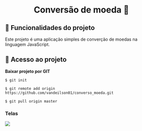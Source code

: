 <h1 align="center"> 
Conversão de moeda 🚀 
</h1>


## :hammer: Funcionalidades do projeto

 Este projeto é uma aplicação simples de converção de moedas na linguagem JavaScript.


## 📁 Acesso ao projeto

**Baixar projeto por GIT**

```
$ git init

$ git remote add origin https://github.com/vandeilson01/converso_moeda.git

$ git pull origin master
```


<h3>Telas</h3>

<img src="https://user-images.githubusercontent.com/60020510/193257628-e46ea42d-5eda-4f48-8eeb-17eac23f79a0.png">



